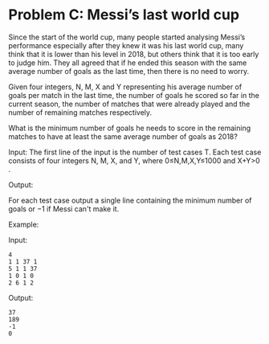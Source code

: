 # Problem C: Messi’s last world cup
Since the start of the world cup, many people started analysing Messi’s performance especially after they knew it was his last world cup, many think that it is lower than his level in 2018, but others think that it is too early to judge him. They all agreed that if he ended this season with the same average number of goals as the last time, then there is no need to worry.

Given four integers, N, M, X and Y representing his average number of goals per match in the last time, the number of goals he scored so far in the current season, the number of matches that were already played and the number of remaining matches respectively.

What is the minimum number of goals he needs to score in the remaining matches to have at least the same average number of goals as 2018?
 
 
Input:
The first line of the input is the number of test cases T. Each test case consists of four integers N, M, X, and Y, where 0≤N,M,X,Y≤1000 and X+Y>0 .

Output:

For each test case output a single line containing the minimum number of goals or −1 if Messi can't make it.

Example:

Input:

```
4
1 1 37 1
5 1 1 37
1 0 1 0
2 6 1 2
```

Output:

```
37
189
-1
0
```
